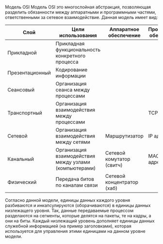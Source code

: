 Модель OSI
Модель OSI это многослойная абстракция, позволяющая разделить обязанности между аппаратными и программными частями, ответственными за сетевое взаимодействие. Данная модель имеет вид:

|      Слой      |                    Цели использования                  |  Аппаратное обеспечение   |Программное обеспечение|Единицы данных|
|----------------|--------------------------------------------------------|---------------------------|-----------------------|--------------|
|Прикладной      |Прикладная функциональность конкретного процесса        |                           |                       |Данные        |
|Презентационный |Кодирование информации                                  |                           |                       |Данные        |
|Сеансовый       |Организация сеанса между процессами                     |                           |                       |Данные        |
|Транспортный    |Организация взаимодействия между процессами             |                           |TCP сеансы             |Сегменты      |
|Сетевой         |Организация взаимодействия между сетями                 |Маршрутизатор              |IP адресация           |Пакеты        |
|Канальный       |Организация взаимодействия между узлами (компьютерами)  |Сетевой комутатор (свитч)  |MAC адресация          |Кадры         |
|Физический      |Передача битов по каналам связи                         |Сетевой концентратор (хаб) |                       |Биты          |

Согласно данной модели, единицы данных каждого уровня разбиваются и инкапсулируются (оборачиваются) в единицы данных низлежащего уровня. Так, данные передаваемые процессом разделаются на сегменты, которые делятся на пакеты, те на кадры, а они на биты. Каждый низлежащий уровень дополняет единицы данных служебной информацией (на пример заголовками), которая используется для управления этими единицами на данном уровне модели.
